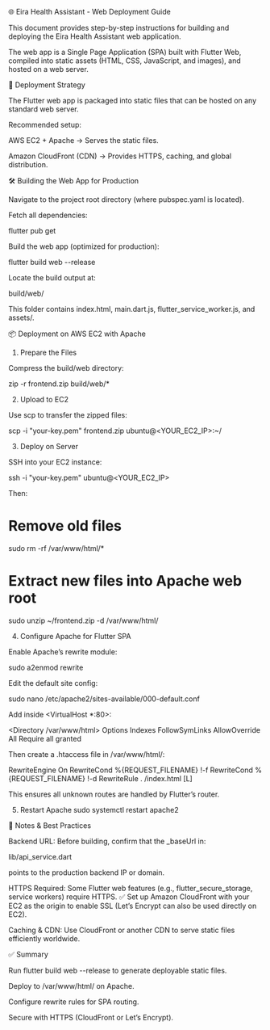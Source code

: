🌐 Eira Health Assistant - Web Deployment Guide

This document provides step-by-step instructions for building and deploying the Eira Health Assistant web application.

The web app is a Single Page Application (SPA) built with Flutter Web, compiled into static assets (HTML, CSS, JavaScript, and images), and hosted on a web server.

🚀 Deployment Strategy

The Flutter web app is packaged into static files that can be hosted on any standard web server.

Recommended setup:

AWS EC2 + Apache → Serves the static files.

Amazon CloudFront (CDN) → Provides HTTPS, caching, and global distribution.

🛠 Building the Web App for Production

Navigate to the project root directory (where pubspec.yaml is located).

Fetch all dependencies:

flutter pub get


Build the web app (optimized for production):

flutter build web --release


Locate the build output at:

build/web/


This folder contains index.html, main.dart.js, flutter_service_worker.js, and assets/.

📦 Deployment on AWS EC2 with Apache
1. Prepare the Files

Compress the build/web directory:

zip -r frontend.zip build/web/*

2. Upload to EC2

Use scp to transfer the zipped files:

scp -i "your-key.pem" frontend.zip ubuntu@<YOUR_EC2_IP>:~/

3. Deploy on Server

SSH into your EC2 instance:

ssh -i "your-key.pem" ubuntu@<YOUR_EC2_IP>


Then:

# Remove old files
sudo rm -rf /var/www/html/*

# Extract new files into Apache web root
sudo unzip ~/frontend.zip -d /var/www/html/

4. Configure Apache for Flutter SPA

Enable Apache’s rewrite module:

sudo a2enmod rewrite


Edit the default site config:

sudo nano /etc/apache2/sites-available/000-default.conf


Add inside <VirtualHost *:80>:

<Directory /var/www/html>
    Options Indexes FollowSymLinks
    AllowOverride All
    Require all granted
</Directory>


Then create a .htaccess file in /var/www/html/:

<IfModule mod_rewrite.c>
  RewriteEngine On
  RewriteCond %{REQUEST_FILENAME} !-f
  RewriteCond %{REQUEST_FILENAME} !-d
  RewriteRule . /index.html [L]
</IfModule>


This ensures all unknown routes are handled by Flutter’s router.

5. Restart Apache
sudo systemctl restart apache2

🔑 Notes & Best Practices

Backend URL:
Before building, confirm that the _baseUrl in:

lib/api_service.dart


points to the production backend IP or domain.

HTTPS Required:
Some Flutter web features (e.g., flutter_secure_storage, service workers) require HTTPS.
✅ Set up Amazon CloudFront with your EC2 as the origin to enable SSL (Let’s Encrypt can also be used directly on EC2).

Caching & CDN:
Use CloudFront or another CDN to serve static files efficiently worldwide.

✅ Summary

Run flutter build web --release to generate deployable static files.

Deploy to /var/www/html/ on Apache.

Configure rewrite rules for SPA routing.

Secure with HTTPS (CloudFront or Let’s Encrypt).
